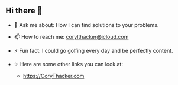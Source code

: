 ## Hi there 👋

<!--
**AnalystCory/AnalystCory** is a ✨ _special_ ✨ repository because its `README.md` (this file) appears on your GitHub profile.

- 🔭 I’m currently working on:
  - CE with Data Analytics via an IBM Certification on Coursera.org.
  - Working on small projects to continue gaining experience.

- 🌱 I’m currently learning: Python for Data Analysis
<!-- - 👯 I’m looking to collaborate on ... -->

<!-- - 🤔 I’m looking for help with ... -->
- 💬 Ask me about: How I can find solutions to your problems.

- 📫 How to reach me: corylthacker@icloud.com
<!-- - 😄 Pronouns: ... -->
- ⚡ Fun fact: I could go golfing every day and be perfectly content.

- ✨ Here are some other links you can look at:
  - <https://CoryThacker.com>
